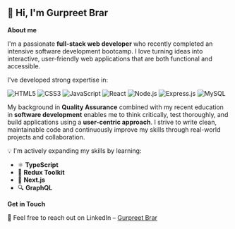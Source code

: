 ## 👋 Hi, I'm Gurpreet Brar

**About me**

I'm a passionate **full-stack web developer** who recently completed an intensive software development bootcamp. I love turning ideas into interactive, user-friendly web applications that are both functional and accessible. 

I've developed strong expertise in:

![HTML5](https://img.shields.io/badge/HTML5-E34F26?style=for-the-badge&logo=html5&logoColor=white)
![CSS3](https://img.shields.io/badge/CSS3-1572B6?style=for-the-badge&logo=css3&logoColor=white)
![JavaScript](https://img.shields.io/badge/JavaScript-F7DF1E?style=for-the-badge&logo=javascript&logoColor=black)
![React](https://img.shields.io/badge/React-20232A?style=for-the-badge&logo=react&logoColor=61DAFB)
![Node.js](https://img.shields.io/badge/Node.js-339933?style=for-the-badge&logo=nodedotjs&logoColor=white)
![Express.js](https://img.shields.io/badge/Express.js-404D59?style=for-the-badge)
![MySQL](https://img.shields.io/badge/MySQL-00758F?style=for-the-badge&logo=mysql&logoColor=white)


My background in **Quality Assurance** combined with my recent education in **software development** enables me to think critically, test thoroughly, and build applications using a **user-centric approach**. I strive to write clean, maintainable code and continuously improve my skills through real-world projects and collaboration.


💡 I'm actively expanding my skills by learning:

- ⚛️ **TypeScript**
- 🧠 **Redux Toolkit**
- 🚀 **Next.js**
- 🔍 **GraphQL**


**Get in Touch** 

📢  Feel free to reach out on LinkedIn – [Gurpreet Brar](https://www.linkedin.com/in/gurpree-kaur-brar/)







